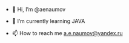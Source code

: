 - 👋 Hi, I’m @aenaumov

- 🌱 I’m currently learning JAVA

- 📫 How to reach me a.e.naumov@yandex.ru

<!---
- 👀 I’m interested in ...
- 💞️ I’m looking to collaborate on ...
aenaumov/aenaumov is a ✨ special ✨ repository because its `README.md` (this file) appears on your GitHub profile.
You can click the Preview link to take a look at your changes.
--->
